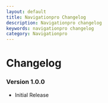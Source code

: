 ```yaml
---
layout: default
title: Navigationpro Changelog
description: Navigationpro changelog
keywords: navigationpro changelog
category: Navigationpro
---
```


# Changelog

### Version 1.0.0

 -  Initial Release
